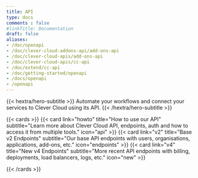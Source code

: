 ```yaml
---
title: API
type: docs
comments : false
#linkTitle: Documentation
draft: false
aliases:
- /doc/openapi
- /doc/clever-cloud-addons-api/add-ons-api
- /doc/clever-cloud-apis/add-ons-api
- /doc/clever-cloud-apis/cc-api
- /doc/extend/cc-api
- /doc/getting-started/openapi
- /docs/openapi
- /openapi
---
```


{{< hextra/hero-subtitle >}}
  Automate your workflows and connect your services to Clever Cloud using its API.
{{< /hextra/hero-subtitle >}}

{{< cards >}}
  {{< card link="howto" title="How to use our API" subtitle="Learn more about Clever Cloud API, endpoints, auth and how to access it from multiple tools." icon="api" >}}
  {{< card link="v2" title="Base v2 Endpoints" subtitle="Our base API endpoints with users, organisations, applications, add-ons, etc." icon="endpoints" >}}
  {{< card link="v4" title="New v4 Endpoints" subtitle="More recent API endpoints with billing, deployments, load balancers, logs, etc." icon="new" >}}

{{< /cards >}}
